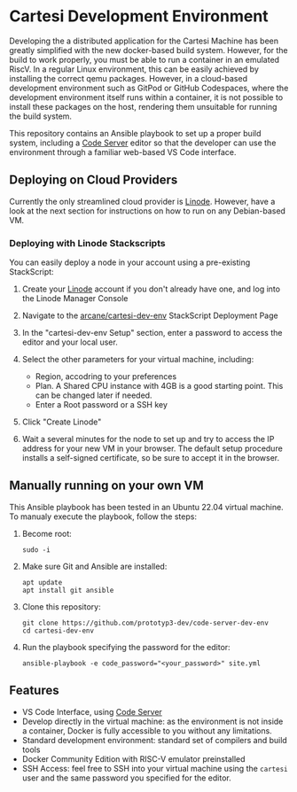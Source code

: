# Cartesi Development Environment

Developing the a distributed application for the Cartesi Machine has been
greatly simplified with the new docker-based build system. However, for the
build to work properly, you must be able to run a container in an emulated
RiscV. In a regular Linux environment, this can be easily achieved by installing
the correct qemu packages. However, in a cloud-based development environment
such as GitPod or GitHub Codespaces, where the development environment itself
runs within a container, it is not possible to install these packages on the
host, rendering them unsuitable for running the build system.

This repository contains an Ansible playbook to set up a proper build system,
including a [Code Server](https://github.com/coder/code-server) editor so that
the developer can use the environment through a familiar web-based VS Code
interface.

## Deploying on Cloud Providers

Currently the only streamlined cloud provider is
[Linode](https://www.linode.com/). However, have a look at the next section for
instructions on how to run on any Debian-based VM.

### Deploying with Linode Stackscripts

You can easily deploy a node in your account using a pre-existing StackScript:

1. Create your [Linode](https://www.linode.com/) account if you don't already
   have one, and log into the Linode Manager Console

2. Navigate to the
   [arcane/cartesi-dev-env](https://cloud.linode.com/linodes/create?type=StackScripts&subtype=Account&stackScriptID=1168216)
   StackScript Deployment Page

3. In the "cartesi-dev-env Setup" section, enter a password to access the editor
   and your local user.

4. Select the other parameters for your virtual machine, including:
   - Region, accodring to your preferences
   - Plan. A Shared CPU instance with 4GB is a good starting point. This can be
     changed later if needed.
   - Enter a Root password or a SSH key

5. Click "Create Linode"

6. Wait a several minutes for the node to set up and try to access the IP
address for your new VM in your browser. The default setup procedure installs
a self-signed certificate, so be sure to accept it in the browser.

## Manually running on your own VM

This Ansible playbook has been tested in an Ubuntu 22.04 virtual machine. To
manualy execute the playbook, follow the steps:

1. Become root:

    ```shell
    sudo -i
    ```

2. Make sure Git and Ansible are installed:

    ```shell
    apt update
    apt install git ansible
    ```

3. Clone this repository:

    ```shell
    git clone https://github.com/prototyp3-dev/code-server-dev-env
    cd cartesi-dev-env
    ```

4. Run the playbook specifying the password for the editor:

    ```shell
    ansible-playbook -e code_password="<your_password>" site.yml
    ```

## Features

- VS Code Interface, using [Code Server](https://github.com/coder/code-server)
- Develop directly in the virtual machine: as the environment is not inside a
  container, Docker is fully accessible to you without any limitations.
- Standard development environment: standard set of compilers and build tools
- Docker Community Edition with RISC-V emulator preinstalled
- SSH Access: feel free to SSH into your virtual machine using the `cartesi`
  user and the same password you specified for the editor.

